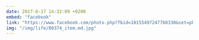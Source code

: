 ```yaml
---
date: 2017-8-17 14:32:09 +0200
embed: "facebook"
link: "https://www.facebook.com/photo.php?fbid=10155497247760330&set=pb.665230329.-2207520000.1507209366.&type=3&theater"
img: "/img/life/00374_item.md.jpg"
---
```


